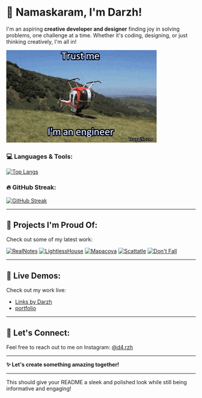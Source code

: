 # 👋 Namaskaram, I'm Darzh!

I'm an aspiring **creative developer and designer** finding joy in solving problems, one challenge at a time. Whether it's coding, designing, or just thinking creatively, I'm all in!

![Cool GIF](https://raw.githubusercontent.com/darzhz/darzhz/master/24098.gif)

### 💻 **Languages & Tools:**
[![Top Langs](https://github-readme-stats.vercel.app/api/top-langs/?username=darzhz&layout=compact&theme=radical&hide_border=true)]()

### 🔥 **GitHub Streak:**
[![GitHub Streak](http://github-readme-streak-stats.herokuapp.com?user=darzhz&theme=radical&hide_border=true)](https://git.io/streak-stats)

---

## 🚀 **Projects I'm Proud Of:**
Check out some of my latest work:

[![RealNotes](https://github-readme-stats.vercel.app/api/pin/?username=darzhz&repo=realnotes&theme=radical&hide_border=true)](https://github.com/darzhz/realnotes)
[![LightlessHouse](https://github-readme-stats.vercel.app/api/pin/?username=darzhz&repo=lightlesshouse&theme=radical&hide_border=true)](https://github.com/darzhz/lightlesshouse)
[![Mapacova](https://github-readme-stats.vercel.app/api/pin/?username=darzhz&repo=mapacova&theme=radical&hide_border=true)](https://github.com/darzhz/mapacova)
[![Scattatle](https://github-readme-stats.vercel.app/api/pin/?username=darzhz&repo=scattatle&theme=radical&hide_border=true)](https://github.com/darzhz/scattatle)
[![Don't Fall](https://github-readme-stats.vercel.app/api/pin/?username=darzhz&repo=dont_fall&theme=radical&hide_border=true)](https://github.com/darzhz/dont_fall)

---

## 🌟 **Live Demos:**
Check out my work live:

- [Links by Darzh](https://linksbydarzh.glitch.me)
- [portfolio](https://darzhz.github.io/)

---

## 🤝 **Let's Connect:**
Feel free to reach out to me on Instagram: [@d4.rzh](https://www.instagram.com/d4.rzh)

---

**✨ Let's create something amazing together!**

---

This should give your README a sleek and polished look while still being informative and engaging!
